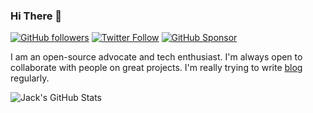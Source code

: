 ### Hi There 👋

[![GitHub followers](https://img.shields.io/github/followers/chen86860?label=Follow%20at%20GitHub&style=for-the-badge)](https://github.com/chen86860)
[![Twitter Follow](https://img.shields.io/twitter/follow/chen86860?label=Follow%20at%20Twitter&style=for-the-badge)](https://twitter.com/chen86860)
[![GitHub Sponsor](https://img.shields.io/badge/SUPPORT%20AT-GITHUB-blue?style=for-the-badge)](https://github.com/sponsors/chen86860)

I am an open-source advocate and tech enthusiast. I'm always open to collaborate
with people on great projects. I'm really trying to write [blog](https://github.com/chen86860/blog)
regularly.

![Jack's GitHub Stats](https://github-readme-stats.vercel.app/api?username=chen86860&show_icons=true&hide_border=true)
